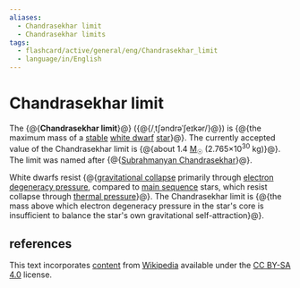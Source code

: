 ```yaml
---
aliases:
  - Chandrasekhar limit
  - Chandrasekhar limits
tags:
  - flashcard/active/general/eng/Chandrasekhar_limit
  - language/in/English
---
```


# Chandrasekhar limit

The {@{__Chandrasekhar limit__}@} ({@{/ˌtʃəndrəˈʃeɪkər/}@}) is {@{the maximum mass of a [stable](hydrostatic%20equilibrium.md) [white dwarf](white%20dwarf.md) [star](star.md)}@}. The currently accepted value of the Chandrasekhar limit is {@{about 1.4 [M<sub>☉</sub>](solar%20mass.md) (2.765×10<sup>30</sup> kg)}@}. The limit was named after {@{[Subrahmanyan Chandrasekhar](Subrahmanyan%20Chandrasekhar.md)}@}. <!--SR:!2026-03-13,380,270!2025-04-16,178,270!2025-07-18,267,330!2025-10-21,265,250!2025-06-21,203,270-->

White dwarfs resist {@{[gravitational collapse](gravitational%20collapse.md) primarily through [electron degeneracy pressure](electron%20degeneracy%20pressure.md), compared to [main sequence](main%20sequence.md) stars, which resist collapse through [thermal pressure](pressure.md#pressure%20of%20an%20ideal%20gas)}@}. The Chandrasekhar limit is {@{the mass above which electron degeneracy pressure in the star's core is insufficient to balance the star's own gravitational self-attraction}@}. <!--SR:!2026-04-13,459,310!2025-05-13,206,310-->

## references

This text incorporates [content](https://en.wikipedia.org/wiki/Chandrasekhar_limit) from [Wikipedia](Wikipedia.md) available under the [CC BY-SA 4.0](https://creativecommons.org/licenses/by-sa/4.0/) license.
